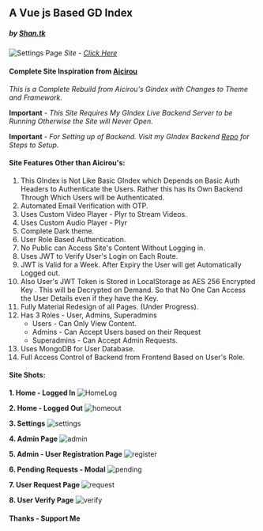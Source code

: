 
##  A Vue js Based GD Index
##### by _[Shan.tk](https://github.com/tks18)_
![Settings Page](https://raw.githubusercontent.com/tks18/gindex-v4/dark-mode-0-1/vuejs/go2index/settings.jpg)
_Site - [Click Here](https://glorytoheaven.tk)_

#### Complete Site Inspiration from [Aicirou](https://github.com/Aicirou)

*This is a Complete Rebuild from Aicirou's Gindex with Changes to Theme and Framework.*

**Important** - _This Site Requires My GIndex Live Backend Server to be Running Otherwise the Site will Never Open._

**Important** - _For Setting up of Backend. Visit my GIndex Backend [Repo](https://github.com/tks18/gindex-backend) for Steps to Setup._

#### Site Features Other than Aicirou's:

1. This GIndex is Not Like Basic GIndex which Depends on Basic Auth  Headers to Authenticate the Users. Rather this has its Own Backend Through Which Users will be Authenticated.
2. Automated Email Verification with OTP.
3. Uses Custom Video Player - Plyr to Stream Videos.
4. Uses Custom Audio Player - Plyr
5. Complete Dark theme.
6. User Role Based Authentication.
7. No Public can Access Site's Content Without Logging in.
8. Uses JWT to Verify User's Login on Each Route.
9. JWT is Valid for a Week. After Expiry the User will get Automatically Logged out.
10. Also User's JWT Token is Stored in LocalStorage as AES 256 Encrypted Key . This will be Decrypted on Demand. So that No One Can Access the User Details even if they have the Key.
11. Fully Material Redesign of all Pages. (Under Progress).
12. Has 3 Roles - User, Admins, Superadmins
	- Users - Can Only View Content.
	- Admins - Can Accept Users based on their Request
	- Superadmins - Can Accept Admin Requests.
13. Uses MongoDB for User Database.
14. Full Access Control of Backend from Frontend Based on User's Role.

#### Site Shots:
**1. Home - Logged In**
![HomeLog](https://raw.githubusercontent.com/tks18/gindex-v4/dark-mode-0-1/vuejs/go2index/homelogout.jpg)

**2. Home - Logged Out**
![homeout](https://raw.githubusercontent.com/tks18/gindex-v4/dark-mode-0-1/vuejs/go2index/homelogged.jpeg)

**3. Settings**
![settings](https://raw.githubusercontent.com/tks18/gindex-v4/dark-mode-0-1/vuejs/go2index/settings.jpg)

**4. Admin Page**
![admin](https://raw.githubusercontent.com/tks18/gindex-v4/dark-mode-0-1/vuejs/go2index/adminpage.jpg)

**5. Admin - User Registration Page**
![register](https://raw.githubusercontent.com/tks18/gindex-v4/dark-mode-0-1/vuejs/go2index/newuserregister.jpg)

**6. Pending Requests - Modal**
![pending](https://raw.githubusercontent.com/tks18/gindex-v4/dark-mode-0-1/vuejs/go2index/pendinguser.jpeg)

**7. User Request Page**
![request](https://raw.githubusercontent.com/tks18/gindex-v4/dark-mode-0-1/vuejs/go2index/request.jpeg)

**8. User Verify Page**
![verify](https://raw.githubusercontent.com/tks18/gindex-v4/dark-mode-0-1/vuejs/go2index/verify.jpeg)


#### Thanks - Support Me
